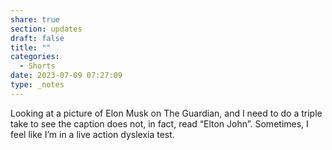 ```yaml
---
share: true
section: updates
draft: false
title: ""
categories:
  - Shorts
date: 2023-07-09 07:27:09
type: _notes
---
```


Looking at a picture of Elon Musk on The Guardian, and I need to do a triple take to see the caption does not, in fact, read “Elton John”. Sometimes, I feel like I’m in a live action dyslexia test.
